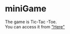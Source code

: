 # miniGame
The game is Tic-Tac -Toe.
<br>
You can access it from <a href="https://its-vipin.github.io/miniGame/">"Here" </a>
